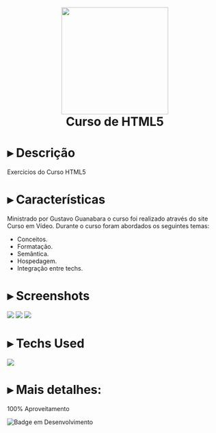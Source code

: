 <div align="center">
<h1> <img src="https://imgur.com/uGzTCi3.png" width="250px"><br/>Curso de HTML5</h1>
</div>

# ▸ Descrição
Exercicios do Curso HTML5

# ▸ Características
Ministrado por Gustavo Guanabara o curso foi realizado através do site Curso em Vídeo.
Durante o curso foram abordados os seguintes temas:
- Conceitos.
- Formatação.
- Semântica.
- Hospedagem.
- Integração entre techs.

# ▸ Screenshots
 <img src="https://imgur.com/NTVRvkN.png"> <img src="https://imgur.com/M8eCJa3.png">
 <img src="https://imgur.com/2Dmoxwn.png">

# ▸ Techs Used
<a href="https://skillicons.dev">
  <img src="https://skillicons.dev/icons?i=html,css,js" />
</a>
      
# ▸ Mais detalhes:
100% Aproveitamento

![Badge em Desenvolvimento](http://img.shields.io/static/v1?label=curso&message=concluido&color=GREEN&style=for-the-badge)<br>
